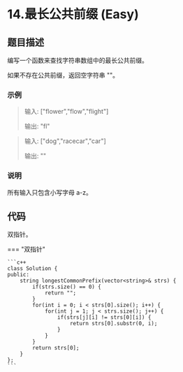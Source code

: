 # 14.最长公共前缀 (Easy)

## 题目描述

编写一个函数来查找字符串数组中的最长公共前缀。

如果不存在公共前缀，返回空字符串 ""。

### 示例

> 输入: ["flower","flow","flight"]
> 
> 输出: "fl"

> 输入: ["dog","racecar","car"]
> 
> 输出: ""

### 说明

所有输入只包含小写字母 a-z。

## 代码

双指针。

=== "双指针"

    ```c++
    class Solution {
    public:
        string longestCommonPrefix(vector<string>& strs) {
            if(strs.size() == 0) {
                return "";
            }
            for(int i = 0; i < strs[0].size(); i++) {
                for(int j = 1; j < strs.size(); j++) {
                    if(strs[j][i] != strs[0][i]) {
                        return strs[0].substr(0, i);
                    }
                }
            }
            return strs[0];
        }
    };
    ```